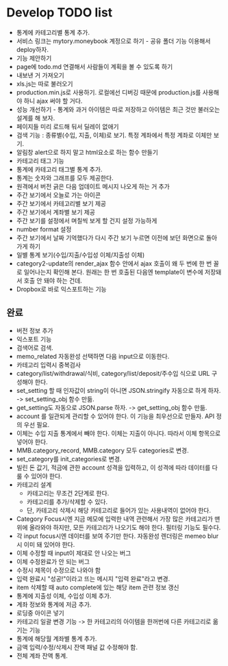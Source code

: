 Develop TODO list
==================

* 통계에 카테고리별 통계 추가.
* 서비스 링크는 mytory.moneybook 계정으로 하기 - 공유 폴더 기능 이용해서 deploy하자.
* 기능 제안하기
* page에 todo.md 연결해서 사람들이 계획을 볼 수 있도록 하기
* 내보낸 거 가져오기
* xls.js는 따로 불러오기
* production.min.js로 사용하기. 로컬에선 디버깅 때문에 production.js를 사용해야 하니 ajax 써야 할 거다.
* 성능 개선하기 - 통계와 과거 아이템은 따로 저장하고 아이템은 최근 것만 불러오는 설계를 해 보자.
* 페이지들 미리 로드해 둬서 딜레이 없애기
* 검색 기능 : 종류별(수입, 지출, 이체)로 보기. 특정 계좌에서 특정 계좌로 이체만 보기.
* 알림창 alert으로 하지 말고 html요소로 하는 함수 만들기
* 카테고리 태그 기능
* 통계에 카테고리 태그별 통계 추가.
* 통계는 숫자와 그래프를 모두 제공한다.
* 원격에서 버전 긁은 다음 업데이트 메시지 나오게 하는 거 추가
* 주간 보기에서 오늘로 가는 아이콘
* 주간 보기에서 카테고리별 보기 제공
* 주간 보기에서 계좌별 보기 제공
* 주간 보기를 설정에서 며칠씩 보게 할 건지 설정 가능하게
* number format 설정
* 주간 보기에서 날짜 기억했다가 다시 주간 보기 누르면 이전에 보던 화면으로 돌아가게 하기
* 일별 통계 보기(수입/지출/수입성 이체/지출성 이체)
* category2-update의 render_ajax 함수 안에서 ajax 호출이 왜 두 번에 한 번 꼴로 일어나는지 확인해 본다. 원래는 한 번 호출된 다음엔 template이 변수에 저장돼서 호출 안 돼야 하는 건데.
* Dropbox로 바로 익스포트하는 기능


완료
----

* 버전 정보 추가
* 익스포트 기능
* 검색어로 검색.
* memo_related 자동완성 선택하면 다음 input으로 이동한다.
* 카테고리 입력시 중복검사
* category/list/withdrawal/식비, category/list/deposit/주수입 식으로 URL 구성해야 한다.
* set_setting 할 때 인자값이 string이 아니면 JSON.stringify 자동으로 하게 하자. -> set_setting_obj 함수 만듦.
* get_setting도 자동으로 JSON.parse 하자. -> get_setting_obj 함수 만듦.
* account 를 일관되게 관리할 수 있어야 한다. 이 기능을 최우선으로 만들자. API 정의 우선 필요.
* 이체는 수입 지출 통계에서 빼야 한다. 이체는 지출이 아니다. 따라서 이체 항목으로 넣어야 한다.
* MMB.category_record, MMB.category 모두 categories로 변경.
* set_category를 init_categories로 변경.
* 빌린 돈 값기, 적금에 관한 account 성격을 입력하고, 이 성격에 따라 데이터를 다룰 수 있어야 한다.
* 카테고리 설계
    - 카테고리는 무조건 2단계로 한다.
    - 카테고리를 추가/삭제할 수 있다.
    - 단, 카테고리 삭제시 해당 카테고리로 들어가 있는 사용내역이 없어야 한다.
* Category Focus시엔 지금 메모에 입력한 내역 관련해서 가장 많은 카테고리가 맨 위에 올라와야 하지만, 모든 카테고리가 나오기도 해야 한다. 필터링 기능도 필수다.
* 각 input focus시엔 데이터를 보여 주기만 한다. 자동완성 렌더링은 memeo blur시 이미 돼 있어야 한다.
* 이체 수정할 때 input이 제대로 안 나오는 버그
* 이체 수정완료가 안 되는 버그
* 수정시 제목이 수정으로 나와야 함
* 입력 완료시 "성공!"이라고 뜨는 메시지 "입력 완료"라고 변경.
* item 삭제할 때 auto complete에 있는 해당 item 관련 정보 갱신
* 통계에 지출성 이체, 수입성 이체 추가.
* 계좌 정보와 통계에 저금 추가.
* 로딩중 아이콘 넣기
* 카테고리 일괄 변경 기능 -> 한 카테고리의 아이템을 한꺼번에 다른 카테고리로 옮기는 기능
* 통계에 해당월 계좌별 통계 추가. 
* 금액 입력/수정/삭제시 잔액 패널 값 수정해야 함.
* 전체 계좌 잔액 통계. 
